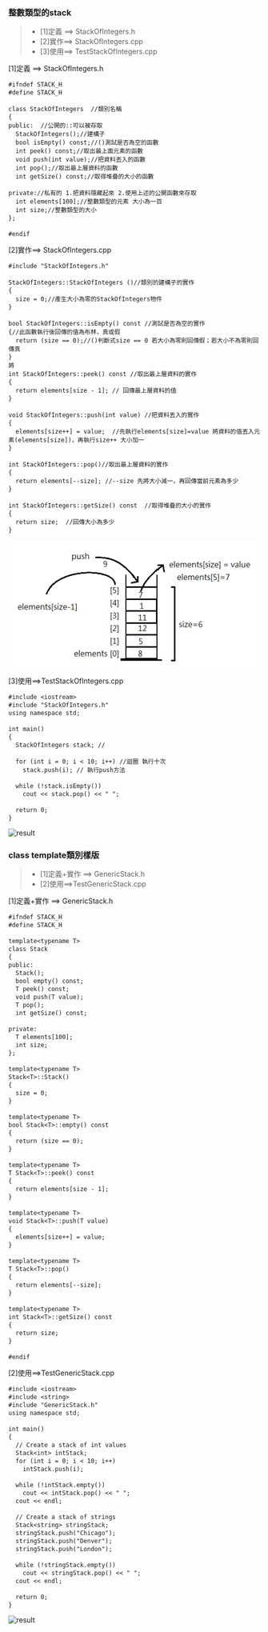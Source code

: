 ### 整數類型的stack

>* [1]定義 ==> StackOfIntegers.h
>* [2]實作==> StackOfIntegers.cpp
>* [3]使用==> TestStackOfIntegers.cpp

[1]定義 ==> StackOfIntegers.h
```
#ifndef STACK_H
#define STACK_H

class StackOfIntegers  //類別名稱
{
public:  //公開的::可以被存取
  StackOfIntegers();//建構子
  bool isEmpty() const;//()測試是否為空的函數
  int peek() const;//取出最上面元素的函數
  void push(int value);//把資料丟入的函數
  int pop();//取出最上層資料的函數
  int getSize() const;//取得堆疊的大小的函數

private://私有的 1.把資料隱藏起來 2.使用上述的公開函數來存取
  int elements[100];//整數類型的元素 大小為一百
  int size;//整數類型的大小
};

#endif
```

[2]實作==> StackOfIntegers.cpp
```
#include "StackOfIntegers.h"

StackOfIntegers::StackOfIntegers ()//類別的建構子的實作
{
  size = 0;//產生大小為零的StackOfIntegers物件
}

bool StackOfIntegers::isEmpty() const //測試是否為空的實作
{//此函數執行後回傳的值為布林，真或假
  return (size == 0);//()判斷式size == 0 若大小為零則回傳假；若大小不為零則回傳真
}
將
int StackOfIntegers::peek() const //取出最上層資料的實作
{
  return elements[size - 1]; // 回傳最上層資料的值
}

void StackOfIntegers::push(int value) //把資料丟入的實作
{
  elements[size++] = value;  //先執行elements[size]=value 將資料的值丟入元素(elements[size])，再執行size++ 大小加一 
}

int StackOfIntegers::pop()//取出最上層資料的實作
{
  return elements[--size]; //--size 先將大小減一，再回傳當前元素為多少
}

int StackOfIntegers::getSize() const  //取得堆疊的大小的實作
{
  return size;  //回傳大小為多少
}
```
![result](PIC/stack.png	)

[3]使用==>TestStackOfIntegers.cpp
```
#include <iostream>
#include "StackOfIntegers.h"
using namespace std;

int main()
{
  StackOfIntegers stack; //

  for (int i = 0; i < 10; i++) //迴圈 執行十次
    stack.push(i); // 執行push方法

  while (!stack.isEmpty())
    cout << stack.pop() << " ";

  return 0;
}

```
![result](PIC/StackOfIntegers.png)

 ### class template類別樣版

>* [1]定義+實作 ==> GenericStack.h
>* [2]使用==>TestGenericStack.cpp


[1]定義+實作 ==> GenericStack.h
```
#ifndef STACK_H
#define STACK_H

template<typename T>
class Stack
{
public:
  Stack();
  bool empty() const;
  T peek() const;
  void push(T value);
  T pop();
  int getSize() const;

private:
  T elements[100];
  int size;
};

template<typename T>
Stack<T>::Stack()
{
  size = 0;
}

template<typename T>
bool Stack<T>::empty() const
{
  return (size == 0);
}

template<typename T>
T Stack<T>::peek() const
{
  return elements[size - 1];
}

template<typename T>
void Stack<T>::push(T value)
{
  elements[size++] = value;
}

template<typename T>
T Stack<T>::pop()
{
  return elements[--size];
}

template<typename T>
int Stack<T>::getSize() const
{
  return size;
}

#endif
```
[2]使用==>TestGenericStack.cpp

```
#include <iostream>
#include <string>
#include "GenericStack.h"
using namespace std;

int main()
{
  // Create a stack of int values
  Stack<int> intStack;
  for (int i = 0; i < 10; i++)
    intStack.push(i);

  while (!intStack.empty())
    cout << intStack.pop() << " ";
  cout << endl;

  // Create a stack of strings
  Stack<string> stringStack;
  stringStack.push("Chicago");
  stringStack.push("Denver");
  stringStack.push("London");

  while (!stringStack.empty())
    cout << stringStack.pop() << " ";
  cout << endl;

  return 0;
}
```

![result](PIC/GenericStack.png)



